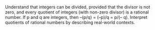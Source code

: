 Understand that integers can be divided, provided that the divisor is not zero, and every quotient of integers (with non-zero divisor) is a rational number. If p and q are integers, then –(p/q) = (–p)/q = p/(– q). Interpret quotients of rational numbers by describing real-world contexts.
